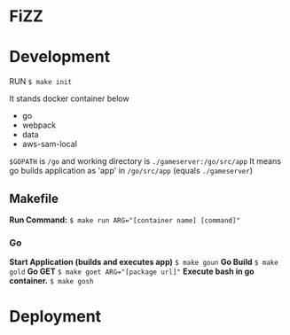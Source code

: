 # FiZZ

# Development

RUN `$ make init`

It stands docker container below
 - go
 - webpack
 - data
 - aws-sam-local

`$GOPATH` is `/go` and working directory is `./gameserver:/go/src/app`
It means go builds application as 'app' in `/go/src/app` (equals `./gameserver`)

## Makefile

**Run Command:** `$ make run ARG="[container name] [command]"`

### Go

**Start Application (builds and executes app)** `$ make goun`
**Go Build** `$ make gold`
**Go GET** `$ make goet ARG="[package url]"`
**Execute bash in go container.** `$ make gosh`

# Deployment
